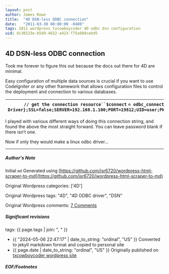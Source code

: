 ```yaml
---
layout: post
author: James Rowe
title:  "4D DSN-less ODBC connection"
date:   "2011-03-30 00:00:00 -0400"
tags: 2011 wordpress txcowboycoder 4D odbc dsn configuration
uid: dc30133e-b5d9-4632-a423-f75a984cebd5
---
```



## 4D DSN-less ODBC connection


Took me forever to figure this out because the docs out there for 4D are minimal.


Easy configuration of multiple data sources is crucial if you want to use CodeIgniter or any other framework that allows configuration files to control the deployment and connection to various databases.




| `// get the connection resource``$connect` `= odbc_connect(``'DRIVER={4D v11 ODBC Driver};SSL=false;SERVER=192.168.1.100;PORT=19812;UID=user;PWD=password'``,``""``,``""``);` |
| --- |


I played with various different ways of doing this connection string, and found the above the most straight forward. You can leave password blank if there isn’t one.


Now if only they would make a linux odbc driver…




---

##### Author's Note

Initial `md` Generated using [https://github.com/jsr6720/wordpress-html-scraper-to-md](https://github.com/jsr6720/wordpress-html-scraper-to-md)

Original Wordpress categories: ['4D']

Original Wordpress tags: "4D", "4D ODBC driver", "DSN"

Original Wordpress comments: <a href="https://txcowboycoder.wordpress.com/2011/03/30/4d-dsn-less-odbc-connection/#comments">7 Comments</a>

##### Significant revisions

tags: {{ page.tags | join: ", " }} <!-- todo move this somewhere -->

- {{ "2024-05-06 22:47:17" | date_to_string: "ordinal", "US" }} Converted to jekyll markdown format and copied to personal site
- {{ page.date | date_to_string: "ordinal", "US" }} Originally published on [txcowboycoder wordpress site](https://txcowboycoder.wordpress.com/2011/03/30/4d-dsn-less-odbc-connection/)

##### EOF/Footnotes

